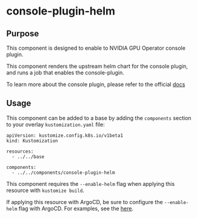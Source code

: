 # console-plugin-helm

## Purpose

This component is designed to enable to NVIDIA GPU Operator console plugin.

This component renders the upstream helm chart for the console plugin, and runs a job that enables the console-plugin.

To learn more about the console plugin, please refer to the official [docs](
https://docs.nvidia.com/datacenter/cloud-native/gpu-operator/latest/openshift/enable-gpu-op-dashboard.html)

## Usage

This component can be added to a base by adding the `components` section to your overlay `kustomization.yaml` file:

```
apiVersion: kustomize.config.k8s.io/v1beta1
kind: Kustomization

resources:
  - ../../base

components:
  - ../../components/console-plugin-helm
```

This component requires the `--enable-helm` flag when applying this resource with `kustomize build`.

If applying this resource with ArgoCD, be sure to configure the `--enable-helm` flag with ArgoCD.  For examples, see the [here](https://github.com/redhat-cop/gitops-catalog/tree/main/openshift-gitops-operator/instance/components/kustomize-build-enable-helm).
